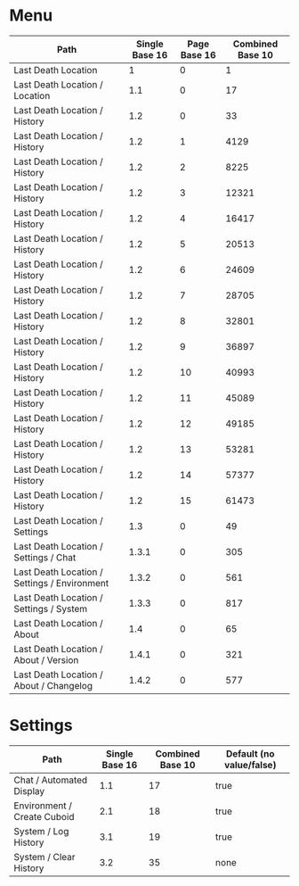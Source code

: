 # Menu

| Path                                         | Single Base 16 | Page Base 16 | Combined Base 10 |
|----------------------------------------------|----------------|--------------|------------------|
| Last Death Location                          | 1              | 0            | 1                |
| Last Death Location / Location               | 1.1            | 0            | 17               |
| Last Death Location / History                | 1.2            | 0            | 33               |
| Last Death Location / History                | 1.2            | 1            | 4129             |
| Last Death Location / History                | 1.2            | 2            | 8225             |
| Last Death Location / History                | 1.2            | 3            | 12321            |
| Last Death Location / History                | 1.2            | 4            | 16417            |
| Last Death Location / History                | 1.2            | 5            | 20513            |
| Last Death Location / History                | 1.2            | 6            | 24609            |
| Last Death Location / History                | 1.2            | 7            | 28705            |
| Last Death Location / History                | 1.2            | 8            | 32801            |
| Last Death Location / History                | 1.2            | 9            | 36897            |
| Last Death Location / History                | 1.2            | 10           | 40993            |
| Last Death Location / History                | 1.2            | 11           | 45089            |
| Last Death Location / History                | 1.2            | 12           | 49185            |
| Last Death Location / History                | 1.2            | 13           | 53281            |
| Last Death Location / History                | 1.2            | 14           | 57377            |
| Last Death Location / History                | 1.2            | 15           | 61473            |
| Last Death Location / Settings               | 1.3            | 0            | 49               |
| Last Death Location / Settings / Chat        | 1.3.1          | 0            | 305              |
| Last Death Location / Settings / Environment | 1.3.2          | 0            | 561              |
| Last Death Location / Settings / System      | 1.3.3          | 0            | 817              |
| Last Death Location / About                  | 1.4            | 0            | 65               |
| Last Death Location / About / Version        | 1.4.1          | 0            | 321              |
| Last Death Location / About / Changelog      | 1.4.2          | 0            | 577              |


# Settings

| Path                        | Single Base 16 | Combined Base 10 | Default (no value/false) |
|-----------------------------|----------------|------------------|--------------------------|
| Chat / Automated Display    | 1.1            | 17               | true                     |
| Environment / Create Cuboid | 2.1            | 18               | true                     |
| System / Log History        | 3.1            | 19               | true                     |
| System / Clear History      | 3.2            | 35               | none                     |
